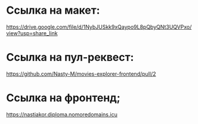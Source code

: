 # Ссылка на макет: 
https://drive.google.com/file/d/1NybJUSkk9xQaypo9L8pQbyQNt3UQVPxo/view?usp=share_link

# Ссылка на пул-реквест:
https://github.com/Nasty-M/movies-explorer-frontend/pull/2

# Ссылка на фронтенд;
https://nastiakor.diploma.nomoredomains.icu